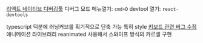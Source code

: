 [리액트 네이티브 디버깅툴](https://1nnovator.tistory.com/78)
디버그 모드 메뉴열기: `cmd+D`
devtool 열기: `react-devtools`

typescript 덕분에 러닝커브를 획기적으로 단축 가능 특히 style
[키보드 관련 버그 수정](https://stackoverflow.com/questions/51606099/how-to-detect-when-keyboard-is-opened-or-closed-in-react-native)
애니메이션 라이브러리 reanimated 사용해서 스와이프 방식의 카르셀 구현
